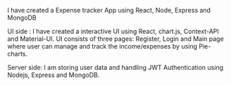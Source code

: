 I have created a Expense tracker App using React, Node, Express and MongoDB

UI side : I have created a interactive UI using React, chart.js, Context-API and Material-UI. UI consists of three pages: Register, Login and Main page where user can manage and track the income/expenses by using Pie-charts.

Server side:  I am storing user data and handling JWT Authentication using Nodejs, Express and MongoDB.

